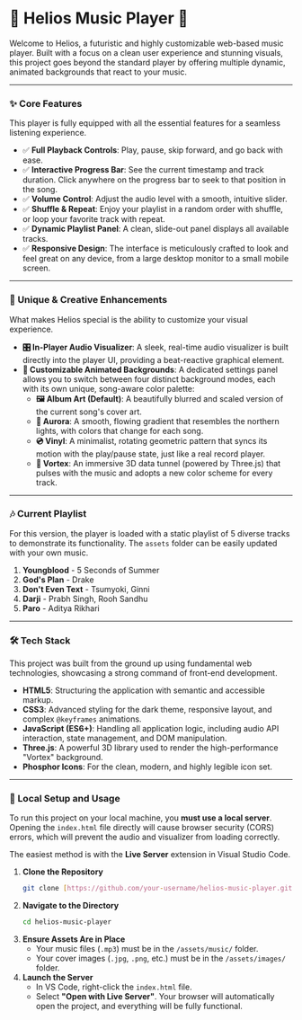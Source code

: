 # 🚀 Helios Music Player 🎵

Welcome to Helios, a futuristic and highly customizable web-based music player. Built with a focus on a clean user experience and stunning visuals, this project goes beyond the standard player by offering multiple dynamic, animated backgrounds that react to your music.

---

### ✨ Core Features

This player is fully equipped with all the essential features for a seamless listening experience.

-   ✅ **Full Playback Controls**: Play, pause, skip forward, and go back with ease.
-   ✅ **Interactive Progress Bar**: See the current timestamp and track duration. Click anywhere on the progress bar to seek to that position in the song.
-   ✅ **Volume Control**: Adjust the audio level with a smooth, intuitive slider.
-   ✅ **Shuffle & Repeat**: Enjoy your playlist in a random order with shuffle, or loop your favorite track with repeat.
-   ✅ **Dynamic Playlist Panel**: A clean, slide-out panel displays all available tracks.
-   ✅ **Responsive Design**: The interface is meticulously crafted to look and feel great on any device, from a large desktop monitor to a small mobile screen.

---

### 🎨 Unique & Creative Enhancements

What makes Helios special is the ability to customize your visual experience.

-   **🎛️ In-Player Audio Visualizer**: A sleek, real-time audio visualizer is built directly into the player UI, providing a beat-reactive graphical element.
-   **🌌 Customizable Animated Backgrounds**: A dedicated settings panel allows you to switch between four distinct background modes, each with its own unique, song-aware color palette:
    -   **🖼️ Album Art (Default)**: A beautifully blurred and scaled version of the current song's cover art.
    -   **🌠 Aurora**: A smooth, flowing gradient that resembles the northern lights, with colors that change for each song.
    -   **💿 Vinyl**: A minimalist, rotating geometric pattern that syncs its motion with the play/pause state, just like a real record player.
    -   **🚀 Vortex**: An immersive 3D data tunnel (powered by Three.js) that pulses with the music and adopts a new color scheme for every track.

---

### 🎶 Current Playlist

For this version, the player is loaded with a static playlist of 5 diverse tracks to demonstrate its functionality. The `assets` folder can be easily updated with your own music.

1.  **Youngblood** - 5 Seconds of Summer
2.  **God's Plan** - Drake
3.  **Don't Even Text** - Tsumyoki, Ginni
4.  **Darji** - Prabh Singh, Rooh Sandhu
5.  **Paro** - Aditya Rikhari

---

### 🛠️ Tech Stack

This project was built from the ground up using fundamental web technologies, showcasing a strong command of front-end development.

-   **HTML5**: Structuring the application with semantic and accessible markup.
-   **CSS3**: Advanced styling for the dark theme, responsive layout, and complex `@keyframes` animations.
-   **JavaScript (ES6+)**: Handling all application logic, including audio API interaction, state management, and DOM manipulation.
-   **Three.js**: A powerful 3D library used to render the high-performance "Vortex" background.
-   **Phosphor Icons**: For the clean, modern, and highly legible icon set.

---

### 🚀 Local Setup and Usage

To run this project on your local machine, you **must use a local server**. Opening the `index.html` file directly will cause browser security (CORS) errors, which will prevent the audio and visualizer from loading correctly.

The easiest method is with the **Live Server** extension in Visual Studio Code.

1.  **Clone the Repository**
    ```bash
    git clone [https://github.com/your-username/helios-music-player.git](https://github.com/your-username/helios-music-player.git)
    ```
2.  **Navigate to the Directory**
    ```bash
    cd helios-music-player
    ```
3.  **Ensure Assets Are in Place**
    -   Your music files (`.mp3`) must be in the `/assets/music/` folder.
    -   Your cover images (`.jpg`, `.png`, etc.) must be in the `/assets/images/` folder.
4.  **Launch the Server**
    -   In VS Code, right-click the `index.html` file.
    -   Select **"Open with Live Server"**. Your browser will automatically open the project, and everything will be fully functional.